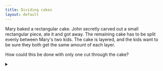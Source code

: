 ```yaml
---
title: Dividing cakes
layout: default
---
```


Mary baked a rectangular cake. John secretly carved out a small rectangular
piece, ate it and got away. The remaining cake has to be split evenly between
Mary's two kids. The cake is layered, and the kids want to be sure they both get
the same amount of each layer.

How could this be done with only one cut through the cake?

<details><summary></summary>

Make a vertical cut that goes through the midpoints of the original cake, and
the midpoint of the missing section.

### Proof

Cutting a rectangle through its midpoint will always divide it in half. Thus
each half in our divided cake will have half of the original cake with half of
the missing section.

This makes the size of each slice exactly equal.

</details>
